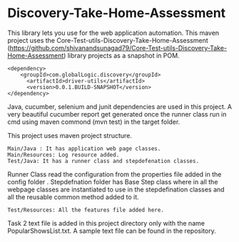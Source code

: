 # Discovery-Take-Home-Assessment
This library lets you use for the web application automation. This maven project uses the Core-Test-utils-Discovery-Take-Home-Assessment (https://github.com/shivanandsunagad79/Core-Test-utils-Discovery-Take-Home-Assessment) library projects as a snapshot in POM.

  <!-- driver utils module from gloalLogic core test utils project -->
    <dependency>
        <groupId>com.globalLogic.discovery</groupId>
	      <artifactId>driver-utils</artifactId>
	      <version>0.0.1.BUILD-SNAPSHOT</version>
    </dependency>
Java, cucumber, selenium and junit dependencies are used in this project.
A very beautiful cucumber report get generated once the runner class run in cmd using maven commond (mvn test) in the target folder.

This project uses maven project structure.

    Main/Java : It has application web page classes.
    Main/Resources: Log resource added.
    Test/Java: It has a runner class and stepdefenation classes.

Runner Class read the configuration from the properties file added in the config folder .
Stepdefnation folder has Base Step class where in all the webpage classes are instantiated to use in the stepdefination classes and all the reusable common method added to it.

    Test/Resources: All the features file added here.

Task 2 text file is added in this project directory only with the name PopularShowsList.txt. A sample text file can be found in the repository.
